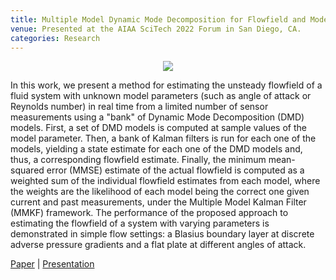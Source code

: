 ```yaml
---
title: Multiple Model Dynamic Mode Decomposition for Flowfield and Model Parameter Estimation
venue: Presented at the AIAA SciTech 2022 Forum in San Diego, CA.
categories: Research
---
```


<p align="center">
  <img src="/docs/mmdmd_flat_plate.gif" />
</p>

In this work, we present a method for estimating the unsteady flowfield of a fluid system with unknown model parameters (such as angle of attack or Reynolds number) in real time from a limited number of sensor measurements using a "bank" of Dynamic Mode Decomposition (DMD) models. First, a set of DMD models is computed at sample values of the model parameter. Then, a bank of Kalman filters is run for each one of the models, yielding a state estimate for each one of the DMD models and, thus, a corresponding flowfield estimate. Finally, the minimum mean-squared error (MMSE) estimate of the actual flowfield is computed as a weighted sum of the individual flowfield estimates from each model, where the weights are the likelihood of each model being the correct one given current and past measurements, under the Multiple Model Kalman Filter (MMKF) framework. The performance of the proposed approach to estimating the flowfield of a system with varying parameters is demonstrated in simple flow settings: a Blasius boundary layer at discrete adverse pressure gradients and a flat plate at different angles of attack.

[Paper](https://arc.aiaa.org/doi/abs/10.2514/6.2022-2427) \| [Presentation](https://alextsolovikos.github.io/docs/Multiple_Model_Dynamic_Mode_Decomposition_for_Flowfield_and_Parameter_Estimation.pdf)
